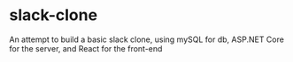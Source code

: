 # slack-clone
An attempt to build a basic slack clone, using mySQL for db, ASP.NET Core for the server, and React for the front-end
